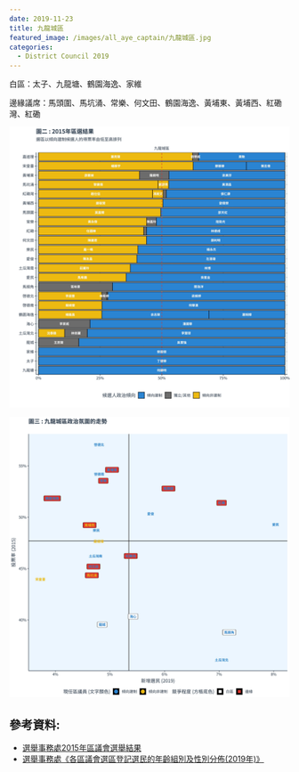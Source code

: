 ```yaml
---
date: 2019-11-23
title: 九龍城區
featured_image: /images/all_aye_captain/九龍城區.jpg
categories:
  - District Council 2019
---
```


白區：太子、九龍塘、鶴園海逸、家維

邊緣議席：馬頭圍、馬坑涌、常樂、何文田、鶴園海逸、黃埔東、黃埔西、紅磡灣、紅磡

![power_map](/images/power_map/九龍城區_power_map.jpg)

![scatter](/images/scatter/G_scatter_plot.jpg)

## 參考資料:

* [選舉事務處2015年區議會選舉結果](https://www.elections.gov.hk/dc2015/eng/results.html?1573553249469)  
* [選舉事務處《各區議會選區登記選民的年齡組別及性別分佈(2019年)》](https://www.voterregistration.gov.hk/chi/2019PR_NR%20electors_sex%20and%20age_DC_c.pdf)
